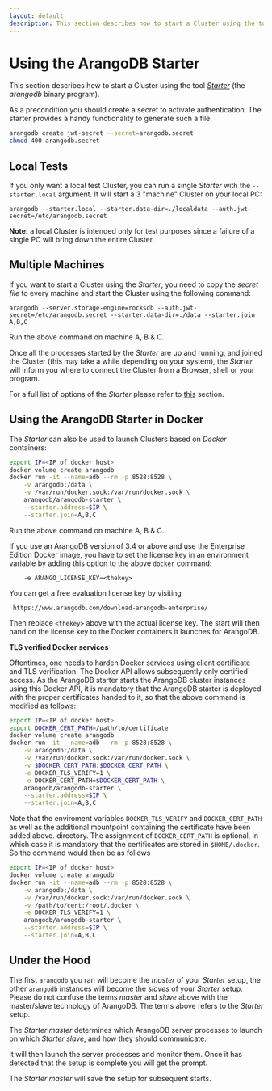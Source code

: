 ```yaml
---
layout: default
description: This section describes how to start a Cluster using the tool Starter(the arangodb binary program)
---
```


Using the ArangoDB Starter
==========================

This section describes how to start a Cluster using the tool [_Starter_](programs-starter.html)
(the _arangodb_ binary program).

As a precondition you should create a secret to activate authentication. The starter provides a handy functionality to generate such a file:
```bash
arangodb create jwt-secret --secret=arangodb.secret
chmod 400 arangodb.secret
```

Local Tests
-----------

If you only want a local test Cluster, you can run a single _Starter_ with the 
`--starter.local` argument. It will start a 3 "machine" Cluster on your local PC:

```
arangodb --starter.local --starter.data-dir=./localdata --auth.jwt-secret=/etc/arangodb.secret
```

**Note:** a local Cluster is intended only for test purposes since a failure of 
a single PC will bring down the entire Cluster.

Multiple Machines
-----------------

If you want to start a Cluster using the _Starter_, you need to copy the _secret file_ to every machine and start the Cluster using the following command:

```
arangodb --server.storage-engine=rocksdb --auth.jwt-secret=/etc/arangodb.secret --starter.data-dir=./data --starter.join A,B,C
```

Run the above command on machine A, B & C.

Once all the processes started by the _Starter_ are up and running, and joined the
Cluster (this may take a while depending on your system), the _Starter_ will inform
you where to connect the Cluster from a Browser, shell or your program.

For a full list of options of the _Starter_ please refer to [this](programs-starter-options.html)
section.

Using the ArangoDB Starter in Docker
------------------------------------

The _Starter_ can also be used to launch Clusters based on _Docker_ containers:
   
```bash
export IP=<IP of docker host>
docker volume create arangodb
docker run -it --name=adb --rm -p 8528:8528 \
    -v arangodb:/data \
    -v /var/run/docker.sock:/var/run/docker.sock \
    arangodb/arangodb-starter \
    --starter.address=$IP \
    --starter.join=A,B,C
```

Run the above command on machine A, B & C.

If you use an ArangoDB version of 3.4 or above and use the Enterprise
Edition Docker image, you have to set the license key in an environment
variable by adding this option to the above `docker` command:

```
    -e ARANGO_LICENSE_KEY=<thekey>
```

You can get a free evaluation license key by visiting

     https://www.arangodb.com/download-arangodb-enterprise/

Then replace `<thekey>` above with the actual license key. The start
will then hand on the license key to the Docker containers it launches
for ArangoDB.

**TLS verified Docker services**

Oftentimes, one needs to harden Docker services using client certificate 
and TLS verification. The Docker API allows subsequently only certified access.
As the ArangoDB starter starts the ArangoDB cluster instances using this Docker API, 
it is mandatory that the ArangoDB starter is deployed with the proper certificates
handed to it, so that the above command is modified as follows:

```bash
export IP=<IP of docker host>
export DOCKER_CERT_PATH=/path/to/certificate
docker volume create arangodb
docker run -it --name=adb --rm -p 8528:8528 \
    -v arangodb:/data \
    -v /var/run/docker.sock:/var/run/docker.sock \
    -v $DOCKER_CERT_PATH:$DOCKER_CERT_PATH \
    -e DOCKER_TLS_VERIFY=1 \
    -e DOCKER_CERT_PATH=$DOCKER_CERT_PATH \
    arangodb/arangodb-starter \
    --starter.address=$IP \
    --starter.join=A,B,C
```

Note that the enviroment variables `DOCKER_TLS_VERIFY` and `DOCKER_CERT_PATH` 
as well as the additional mountpoint containing the certificate have been added above. 
directory. The assignment of `DOCKER_CERT_PATH` is optional, in which case it 
is mandatory that the certificates are stored in `$HOME/.docker`. So
the command would then be as follows

```bash
export IP=<IP of docker host>
docker volume create arangodb
docker run -it --name=adb --rm -p 8528:8528 \
    -v arangodb:/data \
    -v /var/run/docker.sock:/var/run/docker.sock \
    -v /path/to/cert:/root/.docker \
    -e DOCKER_TLS_VERIFY=1 \
    arangodb/arangodb-starter \
    --starter.address=$IP \
    --starter.join=A,B,C
```

Under the Hood
--------------
The first `arangodb` you ran will become the _master_ of your _Starter_
setup, the other `arangodb` instances will become the _slaves_ of your _Starter_
setup. Please do not confuse the terms _master_ and _slave_ above with the master/slave
technology of ArangoDB. The terms above refers to the _Starter_ setup.

The _Starter_ _master_ determines which ArangoDB server processes to launch on which
_Starter_ _slave_, and how they should communicate. 

It will then launch the server processes and monitor them. Once it has detected
that the setup is complete you will get the prompt. 

The _Starter_ _master_ will save the setup for subsequent starts. 
